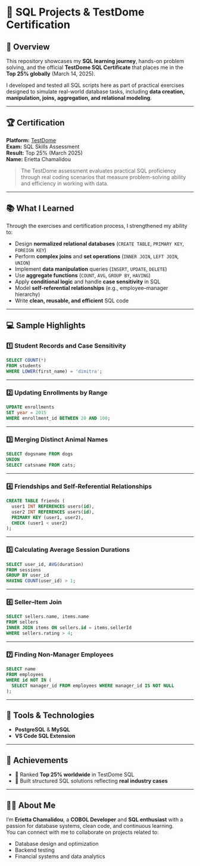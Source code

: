 # 🧠 SQL Projects & TestDome Certification

## 📜 Overview
This repository showcases my **SQL learning journey**, hands-on problem solving, and the official **TestDome SQL Certificate** that places me in the **Top 25% globally** (March 14, 2025).

I developed and tested all SQL scripts here as part of practical exercises designed to simulate real-world database tasks, including **data creation, manipulation, joins, aggregation, and relational modeling**.

---

## 🏆 Certification
**Platform:** [TestDome](https://www.testdome.com/)  
**Exam:** SQL Skills Assessment  
**Result:** Top 25% (March 2025)  
**Name:** Erietta Chamalidou  

> The TestDome assessment evaluates practical SQL proficiency through real coding scenarios that measure problem-solving ability and efficiency in working with data.

---

## 📚 What I Learned

Through the exercises and certification process, I strengthened my ability to:
- Design **normalized relational databases** (`CREATE TABLE`, `PRIMARY KEY`, `FOREIGN KEY`)
- Perform **complex joins** and **set operations** (`INNER JOIN`, `LEFT JOIN`, `UNION`)
- Implement **data manipulation** queries (`INSERT`, `UPDATE`, `DELETE`)
- Use **aggregate functions** (`COUNT`, `AVG`, `GROUP BY`, `HAVING`)
- Apply **conditional logic** and handle **case sensitivity** in SQL
- Model **self-referential relationships** (e.g., employee–manager hierarchy)
- Write **clean, reusable, and efficient** SQL code

---

## 💻 Sample Highlights

### 1️⃣ Student Records and Case Sensitivity  
```sql
SELECT COUNT(*) 
FROM students 
WHERE LOWER(first_name) = 'dimitra';
```

---

### 2️⃣ Updating Enrollments by Range  
```sql
UPDATE enrollments
SET year = 2015
WHERE enrollment_id BETWEEN 20 AND 100;
```

---

### 3️⃣ Merging Distinct Animal Names  
```sql
SELECT dogsname FROM dogs
UNION
SELECT catsname FROM cats;
```

---

### 4️⃣ Friendships and Self-Referential Relationships  
```sql
CREATE TABLE friends (
  user1 INT REFERENCES users(id),
  user2 INT REFERENCES users(id),
  PRIMARY KEY (user1, user2),
  CHECK (user1 < user2)
);
```

---

### 5️⃣ Calculating Average Session Durations  
```sql
SELECT user_id, AVG(duration)
FROM sessions
GROUP BY user_id
HAVING COUNT(user_id) > 1;
```

---

### 6️⃣ Seller–Item Join  
```sql
SELECT sellers.name, items.name
FROM sellers
INNER JOIN items ON sellers.id = items.sellerId
WHERE sellers.rating > 4;
```

---

### 7️⃣ Finding Non-Manager Employees  
```sql
SELECT name 
FROM employees
WHERE id NOT IN (
  SELECT manager_id FROM employees WHERE manager_id IS NOT NULL
);
```

---

## 🧩 Tools & Technologies
- **PostgreSQL** & **MySQL**
- **VS Code SQL Extension**

---

## 🌟 Achievements
- 🥇 Ranked **Top 25% worldwide** in TestDome SQL  
- 🧩 Built structured SQL solutions reflecting **real industry cases**

---

## 🙋‍♀️ About Me
I’m **Erietta Chamalidou**, a **COBOL Developer** and **SQL enthusiast** with a passion for database systems, clean code, and continuous learning.  
You can connect with me to collaborate on projects related to:
- Database design and optimization  
- Backend testing  
- Financial systems and data analytics  
